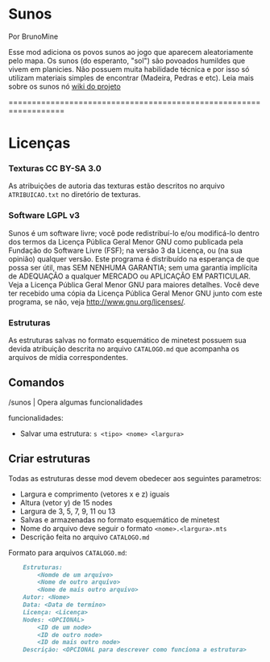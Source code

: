 Sunos
===============

Por BrunoMine

Esse mod adiciona os povos sunos ao jogo que aparecem aleatoriamente pelo mapa.
Os sunos (do esperanto, "sol") são povoados humildes que vivem 
em planicies. Não possuem muita habilidade técnica e por isso 
só utilizam materiais simples de encontrar 
(Madeira, Pedras e etc). Leia mais sobre os sunos nó [wiki do projeto](https://github.com/BrunoMine/sociedades/wiki/Sunos)

==================================================================

# Licenças 

### Texturas CC BY-SA 3.0

As atribuições de autoria das texturas estão descritos no 
arquivo `ATRIBUICAO.txt` no diretório de texturas.
  
### Software LGPL v3

Sunos é um software livre; você pode redistribuí-lo e/ou 
modificá-lo dentro dos termos da Licença Pública Geral Menor GNU 
como publicada pela Fundação do Software Livre (FSF); na versão 3 
da Licença, ou (na sua opinião) qualquer versão.
Este programa é distribuído na esperança de que possa ser útil, 
mas SEM NENHUMA GARANTIA; sem uma garantia implícita de ADEQUAÇÃO
a qualquer MERCADO ou APLICAÇÃO EM PARTICULAR. Veja a
Licença Pública Geral Menor GNU para maiores detalhes.
Você deve ter recebido uma cópia da Licença Pública 
Geral Menor GNU junto com este programa, 
se não, veja <http://www.gnu.org/licenses/>.

### Estruturas

As estruturas salvas no formato esquemático de minetest possuem 
sua devida atribuição descrita no arquivo `CATALOGO.md` que acompanha 
os arquivos de mídia correspondentes.

## Comandos

/sunos <func> | Opera algumas funcionalidades

funcionalidades:

- Salvar uma estrutura: `s <tipo> <nome> <largura>`

## Criar estruturas
Todas as estruturas desse mod devem obedecer aos seguintes parametros:
- Largura e comprimento (vetores x e z) iguais
- Altura (vetor y) de 15 nodes
- Largura de 3, 5, 7, 9, 11 ou 13
- Salvas e armazenadas no formato esquemático de minetest
- Nome do arquivo deve seguir o formato `<nome>.<largura>.mts`
- Descrição feita no arquivo `CATALOGO.md`

Formato para arquivos `CATALOGO.md`:

```md
	Estruturas:
		<Nomde de um arquivo>
		<Nome de outro arquivo>
		<Nome de mais outro arquivo>
	Autor: <Nome>
	Data: <Data de termino>
	Licença: <Licença>
	Nodes: <OPCIONAL>
		<ID de um node>
		<ID de outro node>
		<ID de mais outro node>
	Descrição: <OPCIONAL para descrever como funciona a estrutura>
```
